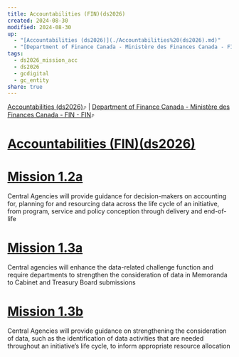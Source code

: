 ```yaml
---
title: Accountabilities (FIN)(ds2026)
created: 2024-08-30
modified: 2024-08-30
up:
  - "[Accountabilities (ds2026)](./Accountabilities%20(ds2026).md)"
  - "[Department of Finance Canada - Ministère des Finances Canada - FIN - FIN](Department%20of%20Finance%20Canada%20-%20Minist%C3%A8re%20des%20Finances%20Canada%20-%20FIN%20-%20FIN.md)"
tags:
  - ds2026_mission_acc
  - ds2026
  - gcdigital
  - gc_entity
share: true
---
```

[Accountabilities (ds2026)](./Accountabilities%20(ds2026).md)⤴️ | [Department of Finance Canada - Ministère des Finances Canada - FIN - FIN](Department%20of%20Finance%20Canada%20-%20Minist%C3%A8re%20des%20Finances%20Canada%20-%20FIN%20-%20FIN.md)⤴️
# [Accountabilities (FIN)(ds2026)](Accountabilities%20(FIN)(ds2026).md)
# [Mission 1.2a](Mission%201.2a.md)
Central Agencies will provide guidance for decision-makers on accounting for, planning for and resourcing data across the life cycle of an initiative, from program, service and policy conception through delivery and end-of-life

# [Mission 1.3a](Mission%201.3a.md)
Central agencies will enhance the data-related challenge function and require departments to strengthen the consideration of data in Memoranda to Cabinet and Treasury Board submissions

# [Mission 1.3b](Mission%201.3b.md)
Central Agencies will provide guidance on strengthening the consideration of data, such as the identification of data activities that are needed throughout an initiative’s life cycle, to inform appropriate resource allocation

